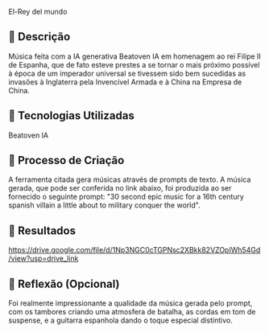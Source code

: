 El-Rey del mundo

## 📒 Descrição
Música feita com a IA generativa Beatoven IA em homenagem ao rei Filipe II de Espanha, que de fato esteve prestes a se tornar o mais próximo possível à época de um imperador universal se tivessem sido bem sucedidas as invasões à Inglaterra pela Invencível Armada e à China na Empresa de China.

## 🤖 Tecnologias Utilizadas
Beatoven IA

## 🧐 Processo de Criação
A ferramenta citada gera músicas através de prompts de texto. A música gerada, que pode ser conferida no link abaixo, foi produzida ao ser fornecido o seguinte prompt: "30 second epic music for a 16th century spanish villain a little about to military conquer the world".

## 🚀 Resultados
https://drive.google.com/file/d/1Np3NGC0cTGPNsc2XBkk82VZOpIWh54Gd/view?usp=drive_link

## 💭 Reflexão (Opcional)
Foi realmente impressionante a qualidade da música gerada pelo prompt, com os tambores criando uma atmosfera de batalha, as cordas em tom de suspense, e a guitarra espanhola dando o toque especial distintivo.
